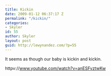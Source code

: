 ```yaml
---
title: Kickin
date: 2009-01-12 06:37:17 Z
permalink: "/kickin/"
categories:
- Skyler
id: 55
author: Skyler
layout: post
guid: http://lewynandez.com/?p=55
---
```


It seems as though our baby is kickin and kickin.

httpv://www.youtube.com/watch?v=anESFvztwKw